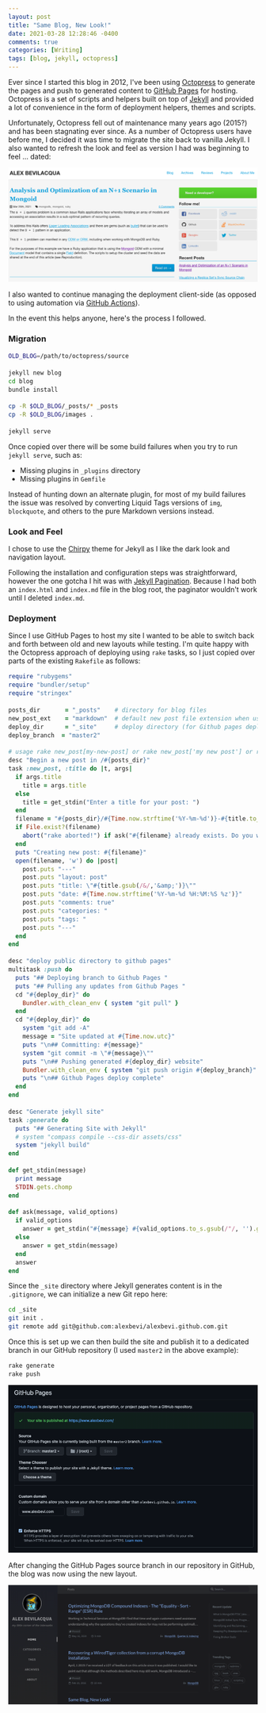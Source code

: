 ```yaml
---
layout: post
title: "Same Blog, New Look!"
date: 2021-03-28 12:28:46 -0400
comments: true
categories: [Writing]
tags: [blog, jekyll, octopress]
---
```


Ever since I started this blog in 2012, I've been using [Octopress](http://octopress.org/) to generate the pages and push to generated content to [GitHub Pages](https://pages.github.com/) for hosting. Octopress is a set of scripts and helpers built on top of [Jekyll](https://jekyllrb.com/) and provided a lot of convenience in the form of deployment helpers, themes and scripts.

Unfortunately, Octopress fell out of maintenance many years ago (2015?) and has been stagnating ever since. As a number of Octopress users have before me, I decided it was time to migrate the site back to vanilla Jekyll. I also wanted to refresh the look and feel as version I had was beginning to feel ... dated:

![](/images/alexbevi-old.png)

I also wanted to continue managing the deployment client-side (as opposed to using automation via [GitHub Actions](https://github.com/features/actions)).

In the event this helps anyone, here's the process I followed.

### Migration

```bash
OLD_BLOG=/path/to/octopress/source

jekyll new blog
cd blog
bundle install

cp -R $OLD_BLOG/_posts/* _posts
cp -R $OLD_BLOG/images .

jekyll serve
```

Once copied over there will be some build failures when you try to run `jekyll serve`, such as:

* Missing plugins in `_plugins` directory
* Missing plugins in `Gemfile`

Instead of hunting down an alternate plugin, for most of my build failures the issue was resolved by converting Liquid Tags versions of `img`, `blockquote`, and others to the pure Markdown versions instead.

### Look and Feel

I chose to use the [Chirpy](https://github.com/cotes2020/jekyll-theme-chirpy) theme for Jekyll as I like the dark look and navigation layout.

Following the installation and configuration steps was straightforward, however the one gotcha I hit was with [Jekyll Pagination](https://jekyllrb.com/docs/pagination/). Because I had both an `index.html` and `index.md` file in the blog root, the paginator wouldn't work until I deleted `index.md`.

### Deployment

Since I use GitHub Pages to host my site I wanted to be able to switch back and forth between old and new layouts while testing. I'm quite happy with the Octopress approach of deploying using `rake` tasks, so I just copied over parts of the existing `Rakefile` as follows:

```ruby
require "rubygems"
require "bundler/setup"
require "stringex"

posts_dir       = "_posts"    # directory for blog files
new_post_ext    = "markdown"  # default new post file extension when using the new_post task
deploy_dir      = "_site"     # deploy directory (for Github pages deployment)
deploy_branch  = "master2"

# usage rake new_post[my-new-post] or rake new_post['my new post'] or rake new_post (defaults to "new-post")
desc "Begin a new post in /#{posts_dir}"
task :new_post, :title do |t, args|
  if args.title
    title = args.title
  else
    title = get_stdin("Enter a title for your post: ")
  end
  filename = "#{posts_dir}/#{Time.now.strftime('%Y-%m-%d')}-#{title.to_url}.#{new_post_ext}"
  if File.exist?(filename)
    abort("rake aborted!") if ask("#{filename} already exists. Do you want to overwrite?", ['y', 'n']) == 'n'
  end
  puts "Creating new post: #{filename}"
  open(filename, 'w') do |post|
    post.puts "---"
    post.puts "layout: post"
    post.puts "title: \"#{title.gsub(/&/,'&amp;')}\""
    post.puts "date: #{Time.now.strftime('%Y-%m-%d %H:%M:%S %z')}"
    post.puts "comments: true"
    post.puts "categories: "
    post.puts "tags: "
    post.puts "---"
  end
end

desc "deploy public directory to github pages"
multitask :push do
  puts "## Deploying branch to Github Pages "
  puts "## Pulling any updates from Github Pages "
  cd "#{deploy_dir}" do
    Bundler.with_clean_env { system "git pull" }
  end
  cd "#{deploy_dir}" do
    system "git add -A"
    message = "Site updated at #{Time.now.utc}"
    puts "\n## Committing: #{message}"
    system "git commit -m \"#{message}\""
    puts "\n## Pushing generated #{deploy_dir} website"
    Bundler.with_clean_env { system "git push origin #{deploy_branch}" }
    puts "\n## Github Pages deploy complete"
  end
end

desc "Generate jekyll site"
task :generate do
  puts "## Generating Site with Jekyll"
  # system "compass compile --css-dir assets/css"
  system "jekyll build"
end

def get_stdin(message)
  print message
  STDIN.gets.chomp
end

def ask(message, valid_options)
  if valid_options
    answer = get_stdin("#{message} #{valid_options.to_s.gsub(/"/, '').gsub(/, /,'/')} ") while !valid_options.include?(answer)
  else
    answer = get_stdin(message)
  end
  answer
end
```

Since the `_site` directory where Jekyll generates content is in the `.gitignore`, we can initialize a new Git repo here:

```bash
cd _site
git init .
git remote add git@github.com:alexbevi/alexbevi.github.com.git
```

Once this is set up we can then build the site and publish it to a dedicated branch in our GitHub repository (I used `master2` in the above example):

```bash
rake generate
rake push
```

![](/images/alexbevi-gh1.png)

After changing the GitHub Pages source branch in our repository in GitHub, the blog was now using the new layout.

![](/images/alexbevi-site.png)
